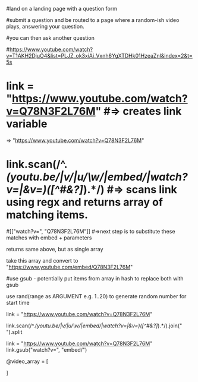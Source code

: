 #land on a landing page with a question form 

<!-- question form: 
your name
your question -->
 


#submit a question and be routed to a page where a random-ish video plays, answering your question. 

#you can then ask another question

#https://www.youtube.com/watch?v=T1AKH2DjuO4&list=PLJZ_ok3xiAi_Vxnh6YgXTDHk01HzeaZnl&index=2&t=5s

# link = "https://www.youtube.com/watch?v=Q78N3F2L76M" #=> creates link variable
 => "https://www.youtube.com/watch?v=Q78N3F2L76M" 

# link.scan(/^.*(youtu.be\/|v\/|u\/\w\/|embed\/|watch\?v=|\&v=)([^#\&\?]*).*/) #=> scans link using regx and returns array of matching items. 
#[["watch?v=", "Q78N3F2L76M"]] #=>next step is to substitute these matches with embed + parameters

<!-- link.scan(/^.*(youtu.be\/|v\/|u\/\w\/|embed\/|watch\?v=|\&v=)([^#\&\?]*).*/).join(" ").split --> returns same above, but as single array 

take this array and convert to "https://www.youtube.com/embed/Q78N3F2L76M"

#use gsub - potentially put items from array in hash to replace both with gsub

use rand(range as ARGUMENT e.g. 1..20)
to generate random number for start time


link = "https://www.youtube.com/watch?v=Q78N3F2L76M"

link.scan(/^.*(youtu.be\/|v\/|u\/\w\/|embed\/|watch\?v=|\&v=)([^#\&\?]*).*/).join(" ").split

link = "https://www.youtube.com/watch?v=Q78N3F2L76M"
link.gsub("watch?v=", "embed/")

@video_array = [

]